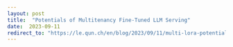 ```yaml
---
layout: post
title:  "Potentials of Multitenancy Fine-Tuned LLM Serving"
date:  2023-09-11
redirect_to: "https://le.qun.ch/en/blog/2023/09/11/multi-lora-potentials/"
---
```

